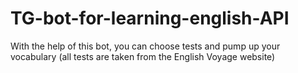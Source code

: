 # TG-bot-for-learning-english-API
With the help of this bot, you can choose tests and pump up your vocabulary (all tests are taken from the English Voyage website)
